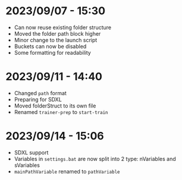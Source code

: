 # 2023/09/07 - 15:30
- Can now reuse existing folder structure
- Moved the folder path block higher
- Minor change to the launch script
- Buckets can now be disabled
- Some formatting for readability

# 2023/09/11 - 14:40
- Changed `path` format
- Preparing for SDXL
- Moved folderStruct to its own file
- Renamed `trainer-prep` to `start-train`

# 2023/09/14 - 15:06
- SDXL support
- Variables in `settings.bat` are now split into 2 type: nVariables and sVariables
- `mainPathVariable` renamed to `pathVariable`